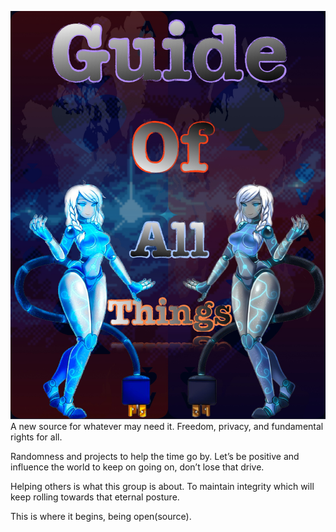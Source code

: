 ![GuideOfAllThings](55D8F448-CA95-4E93-AB23-23D5CB306CAB.jpeg)
A new source for whatever may need it. Freedom, privacy, and fundamental rights for all.

Randomness and projects to help the time go by. Let’s be positive and influence the world to keep on going on, don’t lose that drive.

Helping others is what this group is about. To maintain integrity which will keep rolling towards that eternal posture.

This is where it begins, being open(source).
